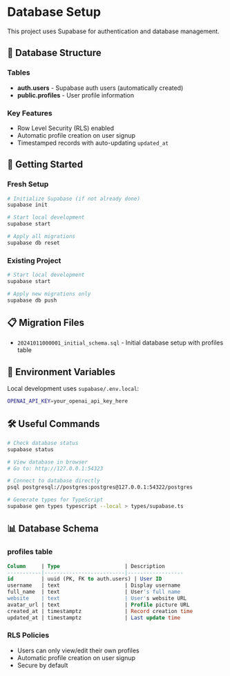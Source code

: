 # Database Setup

This project uses Supabase for authentication and database management.

## 📁 Database Structure

### Tables

- **auth.users** - Supabase auth users (automatically created)
- **public.profiles** - User profile information

### Key Features

- Row Level Security (RLS) enabled
- Automatic profile creation on user signup
- Timestamped records with auto-updating `updated_at`

## 🚀 Getting Started

### Fresh Setup

```bash
# Initialize Supabase (if not already done)
supabase init

# Start local development
supabase start

# Apply all migrations
supabase db reset
```

### Existing Project

```bash
# Start local development
supabase start

# Apply new migrations only
supabase db push
```

## 📋 Migration Files

- `20241011000001_initial_schema.sql` - Initial database setup with profiles table

## 🔑 Environment Variables

Local development uses `supabase/.env.local`:

```bash
OPENAI_API_KEY=your_openai_api_key_here
```

## 🛠 Useful Commands

```bash
# Check database status
supabase status

# View database in browser
# Go to: http://127.0.0.1:54323

# Connect to database directly
psql postgresql://postgres:postgres@127.0.0.1:54322/postgres

# Generate types for TypeScript
supabase gen types typescript --local > types/supabase.ts
```

## 📊 Database Schema

### profiles table

```sql
Column     | Type                     | Description
-----------|--------------------------|------------------
id         | uuid (PK, FK to auth.users) | User ID
username   | text                     | Display username
full_name  | text                     | User's full name
website    | text                     | User's website URL
avatar_url | text                     | Profile picture URL
created_at | timestamptz              | Record creation time
updated_at | timestamptz              | Last update time
```

### RLS Policies

- Users can only view/edit their own profiles
- Automatic profile creation on user signup
- Secure by default

